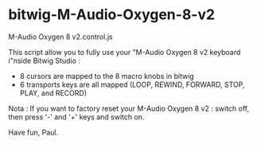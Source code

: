 # bitwig-M-Audio-Oxygen-8-v2
M-Audio Oxygen 8 v2.control.js

This script allow you to fully use your "M-Audio Oxygen 8 v2 keyboard i"nside Bitwig Studio :
- 8 cursors are mapped to the 8 macro knobs in bitwig
- 6 transports keys are all mapped (LOOP, REWIND, FORWARD, STOP, PLAY, and RECORD)
 
Nota : If you want to factory reset your M-Audio Oxygen 8 v2 : switch off, then press '-' and '+' keys and switch on.

Have fun,
Paul.
